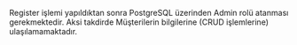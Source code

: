 Register işlemi yapıldıktan sonra PostgreSQL üzerinden Admin rolü atanması gerekmektedir. Aksi takdirde Müşterilerin bilgilerine (CRUD işlemlerine) ulaşılamamaktadır.
